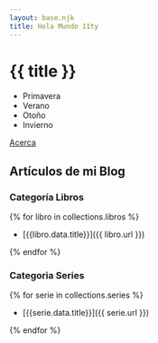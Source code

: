```yaml
---
layout: base.njk
title: Hola Mundo 11ty
---
```


# {{ title }}

- Primavera
- Verano
- Otoño
- Invierno

[Acerca](/acerca)

## Artículos de mi Blog

### Categoría Libros

{% for libro in collections.libros %}

- [{{libro.data.title}}]({{ libro.url }})

{% endfor %}

### Categoria Series

{% for serie in collections.series %}

- [{{serie.data.title}}]({{ serie.url }})

{% endfor %}
